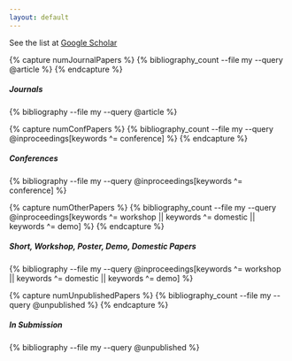 ```yaml
---
layout: default
---
```


See the list at [Google Scholar](https://scholar.google.com/citations?user=XL_ZwBAAAAAJ)

{% capture numJournalPapers %}
{% bibliography_count --file my --query @article %}
{% endcapture %}
<h5 class="bibliography" style="counter-reset:bibitem {{numJournalPapers|plus:1}}">Journals</h5>
{% bibliography --file my --query @article %}

{% capture numConfPapers %}
{% bibliography_count --file my --query @inproceedings[keywords ^= conference] %}
{% endcapture %}
<h5 class="bibliography" style="counter-reset:bibitem {{numConfPapers|plus:1}}">Conferences</h5>
{% bibliography --file my --query @inproceedings[keywords ^= conference] %}


{% capture numOtherPapers %}
{% bibliography_count --file my --query @inproceedings[keywords ^= workshop || keywords ^= domestic || keywords ^= demo] %}
{% endcapture %}
<h5 class="bibliography" style="counter-reset:bibitem {{numOtherPapers|plus:1}}">Short, Workshop, Poster, Demo, Domestic Papers</h5>
{% bibliography --file my --query @inproceedings[keywords ^= workshop || keywords ^= domestic || keywords ^= demo] %}

{% capture numUnpublishedPapers %}
{% bibliography_count --file my --query @unpublished %}
{% endcapture %}
<h5 class="bibliography" style="counter-reset:bibitem {{numUnpublishedPapers|plus:1}}">In Submission</h5>
{% bibliography --file my --query @unpublished %}